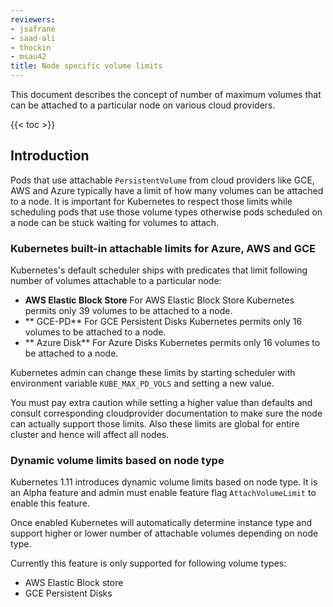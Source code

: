 ```yaml
---
reviewers:
- jsafrane
- saad-ali
- thockin
- msau42
title: Node specific volume limits
---
```


This document describes the concept of number of maximum volumes that can be attached
to a particular node on various cloud providers.

{{< toc >}}

## Introduction

Pods that use attachable `PersistentVolume` from cloud providers like GCE, AWS and Azure
typically have a limit of how many volumes can be attached to a node. It is important
for Kubernetes to respect those limits while scheduling pods that use those volume types
otherwise pods scheduled on a node can be stuck waiting for volumes to attach.

### Kubernetes built-in attachable limits for Azure, AWS and GCE

Kubernetes's default scheduler ships with predicates that limit following
number of volumes attachable to a particular node:

- **AWS Elastic Block Store**
  For AWS Elastic Block Store Kubernetes permits only 39 volumes to be attached to a node.
- ** GCE-PD**
  For GCE Persistent Disks Kubernetes permits only 16 volumes to be attached to a node.
- ** Azure Disk**
  For Azure Disks Kubernetes permits only 16 volumes to be attached to a node.

Kubernetes admin can change these limits by starting scheduler with environment variable
`KUBE_MAX_PD_VOLS` and setting a new value.

You must pay extra caution while setting a higher value than defaults and consult corresponding
cloudprovider documentation to make sure the node can actually support those limits. Also these limits
are global for entire cluster and hence will affect all nodes.

### Dynamic volume limits based on node type

Kubernetes 1.11 introduces dynamic volume limits based on node type. It is an Alpha feature and admin
must enable feature flag `AttachVolumeLimit` to enable this feature.

Once enabled Kubernetes will automatically determine instance type and support higher or lower
number of attachable volumes depending on node type.

Currently this feature is only supported for following volume types:

- AWS Elastic Block store
- GCE Persistent Disks

